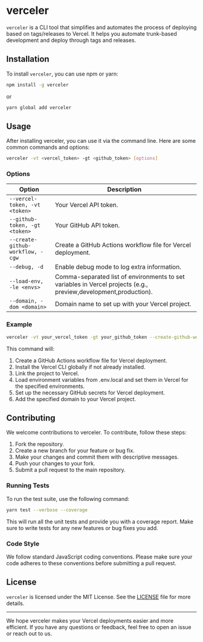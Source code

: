 # verceler

`verceler` is a CLI tool that simplifies and automates the process of deploying based on tags/releases to Vercel. It helps you automate trunk-based development and deploy through tags and releases.

## Installation

To install `verceler`, you can use npm or yarn:

```sh
npm install -g verceler
```

or

```sh
yarn global add verceler
```

## Usage

After installing verceler, you can use it via the command line. Here are some common commands and options:

```sh
verceler -vt <vercel_token> -gt <github_token> [options]
```

### Options

| Option                           | Description                                                                                                      |
| -------------------------------- | ---------------------------------------------------------------------------------------------------------------- |
| `--vercel-token, -vt <token>`    | Your Vercel API token.                                                                                           |
| `--github-token, -gt <token>`    | Your GitHub API token.                                                                                           |
| `--create-github-workflow, -cgw` | Create a GitHub Actions workflow file for Vercel deployment.                                                     |
| `--debug, -d`                    | Enable debug mode to log extra information.                                                                      |
| `--load-env, -le <envs>`         | Comma-separated list of environments to set variables in Vercel projects (e.g., preview,development,production). |
| `--domain, -dom <domain>`        | Domain name to set up with your Vercel project.                                                                  |

### Example

```sh
verceler -vt your_vercel_token -gt your_github_token --create-github-workflow --load-env preview,development,production --domain yourdomain.com
```

This command will:

1. Create a GitHub Actions workflow file for Vercel deployment.
2. Install the Vercel CLI globally if not already installed.
3. Link the project to Vercel.
4. Load environment variables from .env.local and set them in Vercel for the specified environments.
5. Set up the necessary GitHub secrets for Vercel deployment.
6. Add the specified domain to your Vercel project.

## Contributing

We welcome contributions to verceler. To contribute, follow these steps:

1. Fork the repository.
2. Create a new branch for your feature or bug fix.
3. Make your changes and commit them with descriptive messages.
4. Push your changes to your fork.
5. Submit a pull request to the main repository.

### Running Tests

To run the test suite, use the following command:

```sh
yarn test --verbose --coverage
```

This will run all the unit tests and provide you with a coverage report. Make sure to write tests for any new features or bug fixes you add.

### Code Style

We follow standard JavaScript coding conventions. Please make sure your code adheres to these conventions before submitting a pull request.

## License

`verceler` is licensed under the MIT License. See the [LICENSE](./LICENSE.md) file for more details.

---

We hope verceler makes your Vercel deployments easier and more efficient. If you have any questions or feedback, feel free to open an issue or reach out to us.
